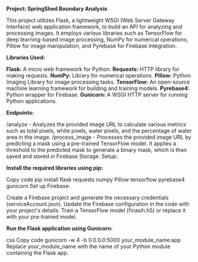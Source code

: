 **Project: SpringShed Boundary Analysis**

This project utilizes Flask, a lightweight WSGI (Web Server Gateway Interface) web application framework, to build an API for analyzing and processing images. It employs various libraries such as TensorFlow for deep learning-based image processing, NumPy for numerical operations, Pillow for image manipulation, and Pyrebase for Firebase integration.

**Libraries Used:**

**Flask:** A micro web framework for Python.
**Requests:** HTTP library for making requests.
**NumPy:** Library for numerical operations.
**Pillow:** Python Imaging Library for image processing tasks.
**TensorFlow:** An open-source machine learning framework for building and training models.
**Pyrebase4:** Python wrapper for Firebase.
**Gunicorn:** A WSGI HTTP server for running Python applications.

**Endpoints:**

/analyze - Analyzes the provided image URL to calculate various metrics such as total pixels, white pixels, water pixels, and the percentage of water area in the image.
/process_image - Processes the provided image URL by predicting a mask using a pre-trained TensorFlow model. It applies a threshold to the predicted mask to generate a binary mask, which is then saved and stored in Firebase Storage.
Setup:

**Install the required libraries using pip:**

Copy code
pip install flask requests numpy Pillow tensorflow pyrebase4 gunicorn
Set up Firebase:

Create a Firebase project and generate the necessary credentials (serviceAccount.json).
Update the Firebase configuration in the code with your project's details.
Train a TensorFlow model (finasih.h5) or replace it with your pre-trained model.

**Run the Flask application using Gunicorn:**

css
Copy code
gunicorn -w 4 -b 0.0.0.0:5000 your_module_name:app
Replace your_module_name with the name of your Python module containing the Flask app.
